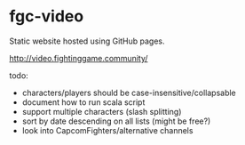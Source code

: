 # fgc-video

Static website hosted using GitHub pages.

http://video.fightinggame.community/

todo:
- characters/players should be case-insensitive/collapsable
- document how to run scala script
- support multiple characters (slash splitting)
- sort by date descending on all lists (might be free?)
- look into CapcomFighters/alternative channels
